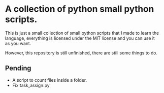 # A collection of python small python scripts.

This is just a small collection of small python scripts that I made to learn the language, everything is licensed under the MIT license
and you can use it as you want.

However, this repository is still unfinished, there are still some things to do.

## Pending

- A script to count files inside a folder.
- Fix task_assign.py